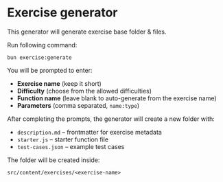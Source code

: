 # Exercise generator

This generator will generate exercise base folder & files.

Run following command:

```
bun exercise:generate
```

You will be prompted to enter:

- **Exercise name** (keep it short)
- **Difficulty** (choose from the allowed difficulties)
- **Function name** (leave blank to auto-generate from the exercise name)
- **Parameters** (comma separated, `name:type`)

After completing the prompts, the generator will create a new folder with:

- `description.md` – frontmatter for exercise metadata
- `starter.js` – starter function file
- `test-cases.json` – example test cases

The folder will be created inside:

```
src/content/exercises/<exercise-name>
```